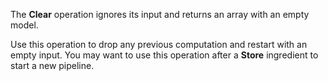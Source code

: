 The **Clear** operation ignores its input and returns an array with an empty model.

Use this operation to drop any previous computation and restart with an empty input.
You may want to use this operation after a **Store** ingredient to start a new pipeline.